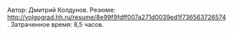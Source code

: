 Автор: Дмитрий Колдунов.
Резюме: http://volgograd.hh.ru/resume/8e99f9fdff007a271d0039ed1f736563726574.
Затраченное время: 8,5 часов.
